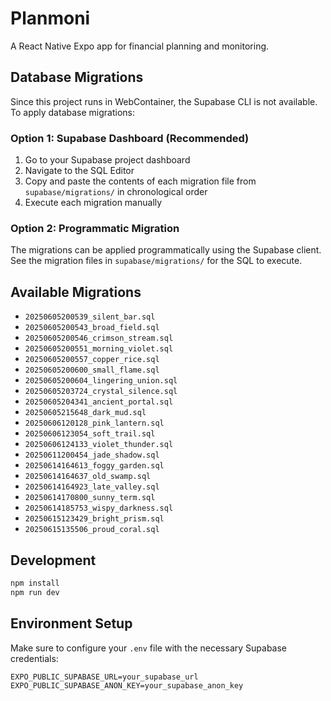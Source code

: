 # Planmoni

A React Native Expo app for financial planning and monitoring.

## Database Migrations

Since this project runs in WebContainer, the Supabase CLI is not available. To apply database migrations:

### Option 1: Supabase Dashboard (Recommended)
1. Go to your Supabase project dashboard
2. Navigate to the SQL Editor
3. Copy and paste the contents of each migration file from `supabase/migrations/` in chronological order
4. Execute each migration manually

### Option 2: Programmatic Migration
The migrations can be applied programmatically using the Supabase client. See the migration files in `supabase/migrations/` for the SQL to execute.

## Available Migrations
- `20250605200539_silent_bar.sql`
- `20250605200543_broad_field.sql`
- `20250605200546_crimson_stream.sql`
- `20250605200551_morning_violet.sql`
- `20250605200557_copper_rice.sql`
- `20250605200600_small_flame.sql`
- `20250605200604_lingering_union.sql`
- `20250605203724_crystal_silence.sql`
- `20250605204341_ancient_portal.sql`
- `20250605215648_dark_mud.sql`
- `20250606120128_pink_lantern.sql`
- `20250606123054_soft_trail.sql`
- `20250606124133_violet_thunder.sql`
- `20250611200454_jade_shadow.sql`
- `20250614164613_foggy_garden.sql`
- `20250614164637_old_swamp.sql`
- `20250614164923_late_valley.sql`
- `20250614170800_sunny_term.sql`
- `20250614185753_wispy_darkness.sql`
- `20250615123429_bright_prism.sql`
- `20250615135506_proud_coral.sql`

## Development

```bash
npm install
npm run dev
```

## Environment Setup

Make sure to configure your `.env` file with the necessary Supabase credentials:

```
EXPO_PUBLIC_SUPABASE_URL=your_supabase_url
EXPO_PUBLIC_SUPABASE_ANON_KEY=your_supabase_anon_key
```